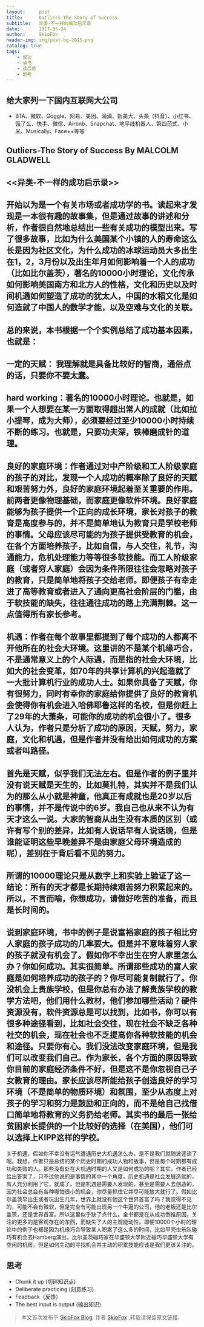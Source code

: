 ```yaml
---
layout:     post
title:      Outliers-The Story of Success
subtitle:   异类-不一样的成功启示录
date:       2017-05-24
author:     SkioFox
header-img: img/post-bg-2015.png
catalog: true
tags:
    - 成功
    - 读书
    - 读后感
    - 思考
---
```

## 给大家列一下国内互联网大公司

- BTA、微软、Goggle、网易、美团、滴滴、新美大、头条（抖音）、小红书、饿了么、快手、微信、Airbnb、Snapchat、地平线机器人、第四范式、小米、Musically、Face++等等

## Outliers-The Story of Success By MALCOLM GLADWELL
## <<异类-不一样的成功启示录>>
>
开始以为是一个有关市场或者成功学的书。读起来才发现是一本很有趣的故事集，但是通过故事的讲述和分析，作者很自然地总结出一些有关成功的模型出来。写了很多故事，比如为什么美国某个小镇的人的寿命这么长是因为社区文化，为什么成功的冰球运动员大多出生在1，2，3月份以及出生年月如何影响着一个人的成功（比如比尔盖茨），著名的10000小时理论，文化传承如何影响美国南方和北方人的性格，文化和历史以及时间机遇如何塑造了成功的犹太人，中国的水稻文化是如何造就了中国人的数学才能，以及空难与文化的关联。
---
总的来说，本书根据一个个实例总结了成功基本因素，也就是：
---
一定的天赋： 我理解就是具备比较好的智商，通俗点的话，只要你不要太蠢。
---
hard working：著名的10000小时理论。也就是，如果一个人想要在某一方面取得超出常人的成就（比如拉小提琴，成为大师），必须要经过至少10000小时持续不断的练习。也就是，只要功夫深，铁棒磨成针的道理。
---
良好的家庭环境：作者通过对中产阶级和工人阶级家庭的孩子的对比，发现一个人成功的概率除了良好的天赋和艰苦努力外，良好的家庭环境起着至关重要的作用。前两者更像物理基础，而家庭更像软件环境。良好家庭能够为孩子提供一个正向的成长环境，家长对孩子的教育是高度参与的，并不是简单地认为教育只是学校老师的事情。父母应该尽可能的为孩子提供受教育的机会，在各个方面培养孩子，比如自信，与人交往，礼节，沟通能力，危机处理能力等等很多软技能。而工人阶级家庭（或者穷人家庭）会因为条件所限往往会忽略对孩子的教育，只是简单地将孩子交给老师。即便孩子有幸走进了高等教育或者进入了通向更高社会阶层的门槛，由于软技能的缺失，往往通往成功的路上充满荆棘。这一点值得所有家长参考。
---
机遇：作者在每个故事里都提到了每个成功的人都离不开他所在的社会大环境。这里讲的不是某个机缘巧合，不是通常意义上的个人际遇，而是指的社会大环境，比如大的社会变革，如70年的共享计算机的兴起造就了一大批计算机行业的成功人士。如果你具备了天赋，你有很努力，同时有幸你的家庭给你提供了良好的教育机会使得你有机会进入哈佛耶鲁这样的名校，但是你赶上了29年的大萧条，可能你的成功的机会很小了。很多人认为，作者只是分析了成功的原因，天赋，努力，家庭，文化和机遇，但是作者并没有给出如何成功的方案或者叫路径。
---
首先是天赋，似乎我们无法左右。但是作者的例子里并没有说天赋是天生的，比如莫扎特，其实并不是我们认为的那么从小就是神童，他真正有成就也是20岁以后的事情，并不是传说中的6岁。我自己也从来不认为有天才这么一说。大家的智商从出生没有本质的区别（或许有写个别的差异，比如有人说话早有人说话晚，但是谁能证明这些早晚差异不是由家庭父母环境造成的呢），差别在于背后看不见的努力。
---
所谓的10000理论只是从数字上和实验上验证了这一结论：所有的天才都是长期持续艰苦努力积累起来的。所以，不言而喻，你想成功，请做好吃苦的准备，而且是长时间的。
---
说到家庭环境，书中的例子是说富裕家庭的孩子相比穷人家庭的孩子成功的几率要大。但是并不意味着穷人家的孩子就没有机会了。假如你不幸出生在穷人家里怎么办？你如何成功。其实很简单。所谓那些成功的富人家庭是如何培养成功的孩子的？你尽可能复制就行了。你没机会上贵族学校，但是你总有办法了解贵族学校的教学方法吧，他们用什么教材，他们参加哪些活动？硬件资源没有，软件资源总是可以找到，比如书，你可以有很多种途径看到，比如社会交往，现在社会不缺乏各种社交的机会，现在社会也不乏提高你各种软技能的机会和途径。只要你有心。我们没法改变家庭环境，但是我们可以改变我们自己。作为家长，各个方面的原因导致你目前的家庭经济条件不好，但是这不是你忽视自己子女教育的理由。家长应该尽所能给孩子创造良好的学习环境（不是简单的物质环境）和氛围，至少从态度上对孩子的学习和努力是鼓励和正向的，而不是给自己找借口简单地将教育的义务扔给老师。其实书的最后一张给贫困家长提供的一个比较好的选择（在美国），他们可以选择上KIPP这样的学校。
---
关于机遇，假如你不幸没有运气遭遇历史大机遇怎么办，是不是我们就随波逐流了呢。我想，作者只是总结的某个历史时期的成功人物和故事，但是每个时期都有成功和失败的人。那些没有处在大机遇时期的人又是如何成功的呢？其实，作者已经给出答案了，只不过他说的是事情的其中一个角度。历史机遇是社会发展造就的，有人充分利用了它，就成了。但是机遇是需要人发现的，甚至是需要人去创造的，因为社会总会有各种哪怕很小的机会，你尽量抓住它并尽可能放大就行了。假如比尔盖茨早出生或者玩出生几年，世界上就没有他这个世界首富了吗？我觉得不见的，可能不会有微软，但是完全有可能出现另一个牛逼的公司，他的老板还是比尔盖茨，还是世界首富。所以这里似乎缺了点什么。全书都是在从成功倒推原因，关注的更多的是客观存在的东西，而缺失了人的主观能动性。即便10000个小时的理论中的例子也都是因为机缘巧合导致某人积累了这么多的时间，比如甲壳虫乐队碰巧有机会去Hamberg演出，比尔盖茨碰巧家在华盛顿大学附近碰巧华盛顿大学有空闲的机房。但是如何主动的寻找机会并主动的积累技能应该是我们更该关注的。
>

## 思考
- Chunk it up (切碎知识点)
- Deliberate practicing (刻意练习)
- Feadback（反馈）
- The best input is output (输出知识)

> 本文首次发布于 [SkioFox Blog](http://skiofox.top), 作者 [SkioFox](https://github.com/LoverFancy/) ,转载请保留原文链接.